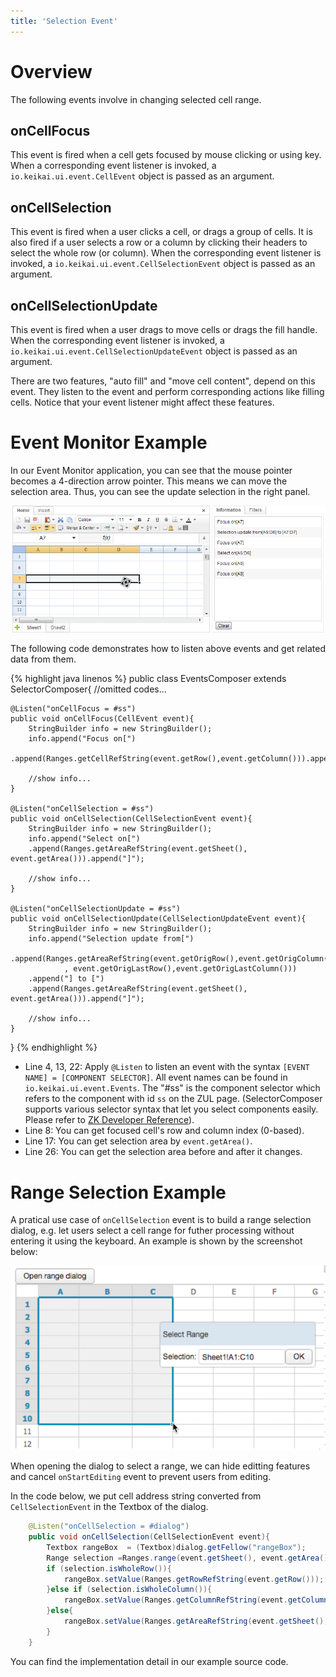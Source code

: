```yaml
---
title: 'Selection Event'
---
```


# Overview

The following events involve in changing selected cell range.

## onCellFocus

This event is fired when a cell gets focused by mouse clicking or using
key. When a corresponding event listener is invoked, a `io.keikai.ui.event.CellEvent`
object is passed as an argument.

## onCellSelection

This event is fired when a user clicks a cell, or drags a group of
cells. It is also fired if a user selects a row or a
column by clicking their headers to select the whole row (or
column). When the corresponding event listener is invoked, a `io.keikai.ui.event.CellSelectionEvent`
object is passed as an argument.

## onCellSelectionUpdate

This event is fired when a user drags to move cells or drags the fill
handle. When the corresponding event listener is invoked, a
`io.keikai.ui.event.CellSelectionUpdateEvent` object is passed as an argument.

There are two features, "auto fill" and "move cell content", depend on
this event. They listen to the event and perform corresponding actions like
filling cells. Notice that your event listener might affect these
features.

# Event Monitor Example

In our Event Monitor application, you can see that the mouse pointer becomes
a 4-direction arrow pointer. This means we can move the selection area.
Thus, you can see the update selection in the right panel.

![center](/assets/images/dev-ref/Zss-essentials-events-selection.png)

The following code demonstrates how to listen above events and get
related data from them.

{% highlight java linenos %}
public class EventsComposer extends SelectorComposer<Component>{
    //omitted codes...

    @Listen("onCellFocus = #ss")
    public void onCellFocus(CellEvent event){
        StringBuilder info = new StringBuilder();
        info.append("Focus on[")
        .append(Ranges.getCellRefString(event.getRow(),event.getColumn())).append("]");
        
        //show info...
    }
    
    @Listen("onCellSelection = #ss")
    public void onCellSelection(CellSelectionEvent event){
        StringBuilder info = new StringBuilder();
        info.append("Select on[")
        .append(Ranges.getAreaRefString(event.getSheet(), event.getArea())).append("]");
        
        //show info...
    }
    
    @Listen("onCellSelectionUpdate = #ss")
    public void onCellSelectionUpdate(CellSelectionUpdateEvent event){
        StringBuilder info = new StringBuilder();
        info.append("Selection update from[")
        .append(Ranges.getAreaRefString(event.getOrigRow(),event.getOrigColumn()
                , event.getOrigLastRow(),event.getOrigLastColumn()))
        .append("] to [")
        .append(Ranges.getAreaRefString(event.getSheet(), event.getArea())).append("]");

        //show info...
    }


}
{% endhighlight %}

  - Line 4, 13, 22: Apply `@Listen` to listen an event with the syntax
    `[EVENT NAME] = [COMPONENT SELECTOR]`. All event names can be found
    in `io.keikai.ui.event.Events`. The "\#ss" is the component selector which refers to the component with
    id `ss` on the ZUL page. (SelectorComposer supports various selector
    syntax that let you select components easily. Please refer to [ZK
    Developer Reference](https://www.zkoss.org/wiki/ZK_Developer%27s_Reference/MVC/Controller/Wire_Components)).
  - Line 8: You can get focused cell's row and column index (0-based).
  - Line 17: You can get selection area by `event.getArea()`.
  - Line 26: You can get the selection area before and after it changes.

# Range Selection Example

A pratical use case of `onCellSelection` event is to build a range
selection dialog, e.g. let users select a cell range for futher
processing without entering it using the keyboard. An example is shown by
the screenshot below:

![center](/assets/images/dev-ref/zss-essentials-rangeSelectionDialog.png)

When opening the dialog to select a range, we can hide editting features and
cancel `onStartEditing` event to prevent users from editing.

In the code below, we put cell address string converted from
`CellSelectionEvent` in the Textbox of the dialog.

``` java
    @Listen("onCellSelection = #dialog")
    public void onCellSelection(CellSelectionEvent event){
        Textbox rangeBox  = (Textbox)dialog.getFellow("rangeBox");
        Range selection =Ranges.range(event.getSheet(), event.getArea()); 
        if (selection.isWholeRow()){
            rangeBox.setValue(Ranges.getRowRefString(event.getRow()));
        }else if (selection.isWholeColumn()){
            rangeBox.setValue(Ranges.getColumnRefString(event.getColumn()));
        }else{
            rangeBox.setValue(Ranges.getAreaRefString(event.getSheet(), event.getArea()));
        }
    }
```

You can find the implementation detail in our example source code.

